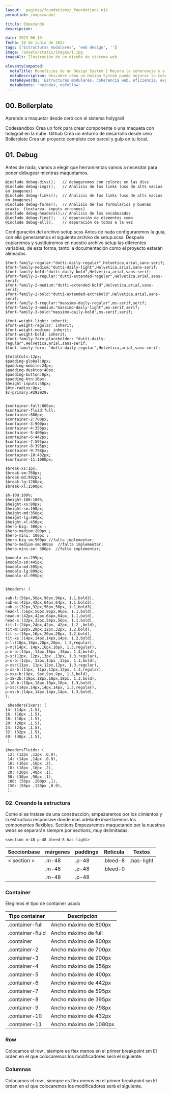 ```yaml
---
layout: _paginas/foundations/_foundations.njk
permalink: /empezando/

titulo: Empezando
descripcion: .

date: 2023-06-19
fecha: 19 de junio de 2023
tags: ['Estructuras modulares', 'web design', '']
image: /assets/static/images/1.jpg
imageAlt: Ilustración de un diseño de sistema web

eleventyComputed:
  metaTitle: Beneficios de un Design System | Mejora la coherencia y eficiencia de tu web
  metaDescription: Descubre cómo un Design System puede mejorar la coherencia y eficiencia de tu sitio web. Obtén más clics y mejora la experiencia de usuario. 💡 ¡Conoce los beneficios ahora!
  metaKeywords: 'Estructuras modulares, coherencia web, eficiencia, experiencia de usuario'
  metaRobots: 'noindex, nofollow'
---
```


## 00. Boilerplate

Aprende a maquetar desde cero con el sistema holygrail

Codesandbox
Crea un fork para crear componente o una maqueta con holygrail en la nube.
Github
Crea un entorno de desarrollo desde cero
Boilerplate
Crea un proyecto completo con parcel y gulp en tu local.

## 01. Debug

Antes de nada, vamos a elegir que herramientas vamos a necesitar para poder debugear mientras maquetamos.

```
@include debug-divs();   // debugaremos con colores en las divs
@include debug-imgs();   // Analisis de los links (uso de alts vacios  en imagenes)
@include debug-links();  // Analisis de los links (uso de alts vacios  en imagenes)
@include debug-forms();  // Analisis de los formularios y buenas praxis  (textarea. inputs erroneos)
@include debug-headers();// Analisis de los encabezados
@include debug-fine();   // depuración de elementos como
@include debug-all();    // depuración de todos a la vez
```

Configuración del archivo setup.scss
Antes de nada configuraremos la guia, con ella generaremos el siguiente archivo de setup.scss. Después copiaremos y sustituiremos en nuestro archivo setup las diferentes variables, de esta forma, tanto la documentación como el proyecto estarán alineados.

```
$font-family-regular:"dutti-daily-regular",Helvetica,arial,sans-serif;
$font-family-medium:"dutti-daily-light",Helvetica,arial,sans-serif;
$font-family-bold:"dutti-daily-bold",Helvetica,arial,sans-serif;
$font-family-2-regular:"dutti-extended-regular",Helvetica,arial,sans-serif;
$font-family-2-medium:"dutti-extended-bold",Helvetica,arial,sans-serif;
$font-family-2-bold:"dutti-extended-extrabold",Helvetica,arial,sans-serif;
$font-family-3-regular:"massimo-daily-regular",ms-serif,serif;
$font-family-3-medium:"massimo-daily-light",ms-serif,serif;
$font-family-3-bold:"massimo-daily-bold",ms-serif,serif;

$font-weight-light: inherit;
$font-weight-regular: inherit;
$font-weight-medium: inherit;
$font-weight-bold: inherit;
$font-family-form-placeholder: "dutti-daily-regular",Helvetica,arial,sans-serif;
$font-family-form: "dutti-daily-regular",Helvetica,arial,sans-serif;

$totalCols:12px;
$padding-global:8px;
$padding-mobile:24px;
$padding-desktop:40px;
$padding-button:8px;
$padding-btn:16px;
$height-inputs:48px;
$btn-radius:8px;
$c-primary:#292929;


$container-full:800px;
$container-fluid:full;
$container:800px;
$container-2:700px;
$container-3:900px;
$container-4:356px;
$container-5:400px;
$container-6:442px;
$container-7:595px;
$container-8:395px;
$container-9:798px;
$container-10:432px;
$container-11:1080px;

$break-xs:1px;
$break-sm:768px;
$break-md:992px;
$break-lg:1280px;
$break-xl:1500px;

$h-100:100%;
$height-100:100%;
$height-xs:80px;
$height-sm:100px;
$height-md:350px;
$height-lg:400px;
$height-xl:450px;
$hero-big: 300px ;
$hero-medium:200px ;
$hero-mini: 100px ;
$hero-big-sm:500px //falta implementar;
$hero-medium-sm:400px  //falta implementar;
$hero-mini-sm: 300px  //falta implementar;

$modalx-xs:295px;
$modalx-sm:445px;
$modalx-md:595px;
$modalx-lg:899px;
$modalx-xl:995px;


$headers: (

sub-l:(56px,56px,96px,96px, 1.1,bold3),
sub-m:(42px,42px,64px,64px, 1.1,bold3),
sub-s:(32px,32px,56px,56px, 1.1,bold3),
head-l:(56px,56px,96px,96px, 1.1,bold),
head-m:(42px,42px,64px,64px, 1.1,bold),
head-s:(32px,32px,56px,56px, 1.1,bold),
tit-l:(24px,24px,42px, 42px, 1.2 ,bold),
tit-m:(20px,20px,32px,32px, 1.2,bold),
tit-s:(16px,16px,20px,20px, 1.2,bold),
tit-xs:(14px,14px,14px,14px, 1.2,bold),
p-l:(18px,18px,20px,20px, 1.3,regular),
p-m:(14px, 14px,16px,16px, 1.3,regular),
p-m-b:(14px, 14px,16px ,16px, 1.3,bold),
p-s:(12px, 12px,13px ,13px, 1.3,regular),
p-s-b:(12px, 12px,13px ,13px, 1.3,bold),
p-xs:(11px, 11px,12px,12px, 1.3,regular),
p-xs-b:(11px, 11px,12px,12px, 1.3,regular),
p-xxs-b:(9px, 9px,9px,9px, 1.3,bold),
p-18-2b:(18px,18px,18px,18px, 1.3,bold),
p-18-b:(18px,18px,18px,18px, 1.3,bold),
p-xs:(14px,14px,14px,14px, 1.3,regular),
p-xs-b:(14px,14px,14px,14px, 1.3,bold),
);

 $headersFixers: (
14: (14px ,1.5),
16: (16px ,1.5),
18: (18px ,1.5),
20: (20px ,1.5),
24: (24px ,1.5),
32: (32px ,1.5),
40: (40px ,1.5),
 );

$headersFluids: (
 12: (12px ,12px ,0.9),
 14: (14px ,14px ,0.9),
 16: (16px ,16px ,2),
 18: (18px ,18px ,2),
 20: (20px ,40px ,1),
 50: (30px ,50px ,1),
 100: (50px ,200px ,1),
 150: (50px ,120px ,0.9),
 );

```

### 02. Creando la estructura

Como si se tratase de una construcción, empezaremos por los cimientos y la estructura responsive donde más adelante insertaremos los componentes flexibles.
Sections
Empezaremos maquetando por la
nuestras webs se separarán siempre por sections, muy delimitadas.

```
<section m-48 p-48 bleed-8 has-light>
```

| Seccionbase | márgenes | paddings | Reticula | Textos     |
| ----------- | -------- | -------- | -------- | ---------- |
| < section > | .m-48    | .p-48    | .bleed-8 | .has-light |
|             | .m-48    | .p-48    | .bleed-0 |            |
|             | .m-48    | .p-48    |          |            |

### Container

Elegimos el tipo de container usado

| Tipo container   | Descripción            |
| ---------------- | ---------------------- |
| .container-full  | Ancho máximo de 800px  |
| .container-fluid | Ancho máximo de full   |
| .container       | Ancho máximo de 800px  |
| .container-2     | Ancho máximo de 700px  |
| .container-3     | Ancho máximo de 900px  |
| .container-4     | Ancho máximo de 356px  |
| .container-5     | Ancho máximo de 400px  |
| .container-6     | Ancho máximo de 442px  |
| .container-7     | Ancho máximo de 595px  |
| .container-8     | Ancho máximo de 395px  |
| .container-9     | Ancho máximo de 798px  |
| .container-10    | Ancho máximo de 432px  |
| .container-11    | Ancho máximo de 1080px |

### Row

Colocamos el row , siempre es flex menos en el primer breakpoint sm El orden en el que colocaremos los modificadores será el siguiente.

### Columnas

Colocamos el row , siempre es flex menos en el primer breakpoint sm El orden en el que colocaremos los modificadores será el siguiente.
